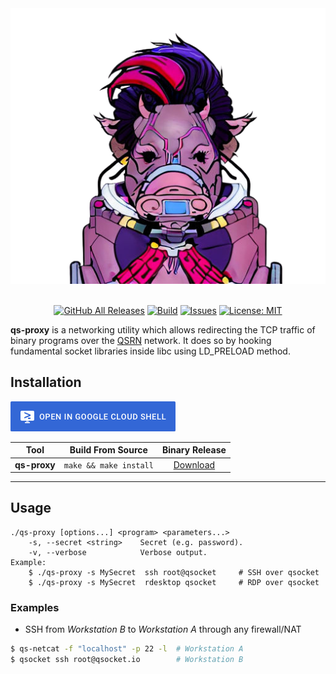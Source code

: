 <div align="center">
  <img src=".github/img/banner.png">
  <br>
  <br>


  [![GitHub All Releases][release-img]][release]
  [![Build][workflow-img]][workflow]
  [![Issues][issues-img]][issues]
  [![License: MIT][license-img]][license]
</div>

[go-report]: https://goreportcard.com/report/github.com/qsocket/qs-netcat
[go-report-img]: https://goreportcard.com/badge/github.com/qsocket/qs-netcat
[release]: https://github.com/qsocket/qs-netcat/releases
[release-img]: https://img.shields.io/github/v/release/qsocket/qs-netcat
[downloads]: https://github.com/qsocket/qs-netcat/releases
[downloads-img]: https://img.shields.io/github/downloads/qsocket/qs-netcat/total?logo=github
[issues]: https://github.com/qsocket/qs-netcat/issues
[issues-img]: https://img.shields.io/github/issues/qsocket/qs-netcat?color=red
[docker-pulls]: https://img.shields.io/docker/pulls/qsocket/qsocket?logo=docker&label=docker%20pulls
[license]: https://raw.githubusercontent.com/qsocket/qs-netcat/master/LICENSE
[license-img]: https://img.shields.io/github/license/qsocket/qs-netcat.svg
[google-cloud-shell]: https://console.cloud.google.com/cloudshell/open?git_repo=https://github.com/qsocket/qs-proxy&tutorial=README.md
[workflow-img]: https://github.com/qsocket/qs-netcat/actions/workflows/main.yml/badge.svg
[workflow]: https://github.com/qsocket/qs-netcat/actions/workflows/main.yml
[qsrn]: https://www.qsocket.io/qsrn/

**qs-proxy** is a networking utility which allows redirecting the TCP traffic of binary programs over the [QSRN][qsrn] network. It does so by hooking fundamental socket libraries inside libc using LD_PRELOAD method.

## Installation

[![Open in Cloud Shell](.github/img/cloud-shell.png)][google-cloud-shell]

|   **Tool**   |   **Build From Source**    | **Binary Release**  |
| :----------: | :------------------------: | :-----------------: |
| **qs-proxy** | ```make && make install``` | [Download](release) |

---

## Usage

```
./qs-proxy [options...] <program> <parameters...>
	-s, --secret <string>    Secret (e.g. password).
	-v, --verbose            Verbose output.
Example:
	$ ./qs-proxy -s MySecret  ssh root@qsocket     # SSH over qsocket
	$ ./qs-proxy -s MySecret  rdesktop qsocket     # RDP over qsocket

```

### Examples
- SSH from *Workstation B* to *Workstation A* through any firewall/NAT
```bash
$ qs-netcat -f "localhost" -p 22 -l  # Workstation A
$ qsocket ssh root@qsocket.io        # Workstation B
```
